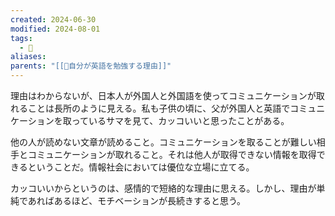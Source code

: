 ```yaml
---
created: 2024-06-30
modified: 2024-08-01
tags:
  - 💭
aliases: 
parents: "[[💭自分が英語を勉強する理由]]"
---
```

理由はわからないが、日本人が外国人と外国語を使ってコミュニケーションが取れることは長所のように見える。私も子供の頃に、父が外国人と英語でコミュニケーションを取っているサマを見て、カッコいいと思ったことがある。

他の人が読めない文章が読めること。コミュニケーションを取ることが難しい相手とコミュニケーションが取れること。それは他人が取得できない情報を取得できるということだ。情報社会においては優位な立場に立てる。

カッコいいからというのは、感情的で短絡的な理由に思える。しかし、理由が単純であればあるほど、モチベーションが長続きすると思う。